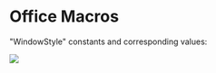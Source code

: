 # Office Macros

"WindowStyle" constants and corresponding values:

![](../../../.gitbook/assets/windowstyle\_values.JPG)

